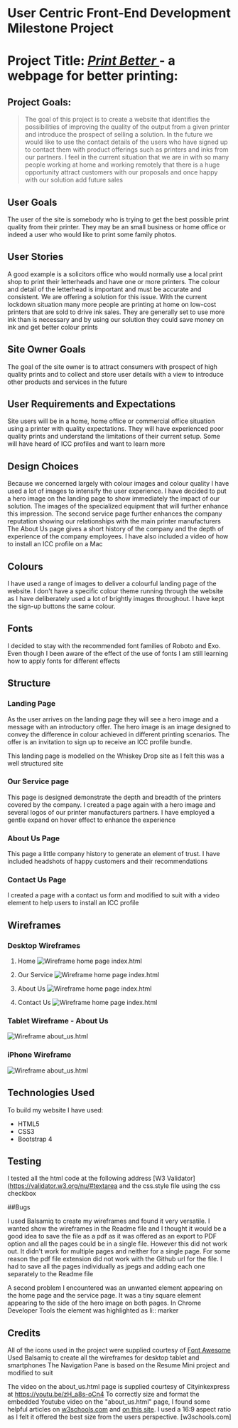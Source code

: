 # **User Centric Front-End Development Milestone Project**

# Project Title:  *[Print Better  ](https://github.com/marks530/first_milestone)* - a webpage for better printing:

## Project Goals:

>The goal of this project is to create a website that identifies the possibilities of improving the quality of the output from a given printer and introduce the prospect of selling a solution. In the future we would like to use the contact details of the users who have signed up to contact them with product offerings such as printers and inks from our partners. I feel in the current situation that we are in with so many people working at home and working remotely that there is a huge opportunity attract customers with our proposals and once happy with our solution add future sales

## User Goals
The user of the site is somebody who is trying to get the best possible print quality from their printer. They may be an small business or home office or indeed a user who would like to print some family photos.

## User Stories
A good example is a solicitors office who would normally use a local print shop to print their letterheads and have one or more printers. The colour and detail of the letterhead is important and must be accurate and consistent. We are offering a solution for this issue.
With the current lockdown situation many more people are printing at home on low-cost printers that are sold to drive ink sales. They are generally set to use more ink than is necessary and by using our solution they could save money on ink and get better colour prints

## Site Owner Goals
The goal of the site owner is to attract consumers with prospect of high quality prints and to collect and store user details with a view to introduce other products and services in the future

## User Requirements and Expectations
Site users will be in a home, home office or commercial office situation using a printer with quality expectations. They will have experienced poor quality prints and understand the limitations of their current setup. Some will have heard of ICC profiles and want to learn more 

## Design Choices
Because we concerned largely with colour images and colour quality I have used a lot of images to intensify the user experience. I have decided to put a hero image on the landing page to show immediately the impact of our solution. The images of the specialized equipment that will further enhance this impression. The second service page further enhances the company reputation showing our relationships with the main printer manufacturers
The About Us page gives a short history of the company and the depth of experience of the company employees. I have also included a video of how to install an ICC profile on a Mac 

## Colours
I have used a range of images to deliver a colourful landing page of the website. I don't have a specific colour theme running through the website as I have deliberately used a lot of brightly images throughout. I have kept the sign-up buttons the same colour. 

## Fonts 
 I decided to stay with the recommended font families of Roboto and Exo. Even though I been aware of the effect of the use of fonts I am still learning how to apply fonts for different effects
 

## Structure
### Landing Page
As the user arrives on the landing page they will see a hero image and a message with an introductory offer. The hero image is an image designed to convey the difference in colour achieved in different printing scenarios. The offer is an invitation to sign up to receive an ICC profile bundle.

This landing page is modelled on the Whiskey Drop site as I felt this was a well structured site
### Our Service page
This page is designed demonstrate the depth and breadth of the printers covered by the company. I created a page again with a hero image and several logos of our printer manufacturers partners. I have employed a gentle expand on hover effect to enhance the experience

### About Us Page
This page a little company history to generate an element of trust. I have included headshots of happy customers and their recommendations

### Contact Us Page
I created a page with a contact us form and modified to suit with a video element to help users to install an ICC profile 
## Wireframes 
### Desktop Wireframes 
1. Home
![Wireframe home page index.html ](https://github.com/marks530/first_milestone/blob/main/images/desktop_wireframe_home.jpeg "Wireframe Desktop Home Page ")

2. Our Service
![Wireframe home page index.html ](https://github.com/marks530/first_milestone/blob/main/images/our_service_wireframe.jpeg "Wireframe Desktop Home Page ")

3. About Us
![Wireframe home page index.html ](https://github.com/marks530/first_milestone/blob/main/images/about_us_desktop_wireframe.jpeg "Wireframe Desktop Home Page ")

4. Contact Us
![Wireframe home page index.html ](https://github.com/marks530/first_milestone/blob/main/images/contact_us_desktop_wireframe.jpeg "Wireframe Desktop Home Page ")




### Tablet Wireframe - About Us 

![Wireframe about_us.html ](https://github.com/marks530/first_milestone/blob/main/images/tablet_wireframe.jpeg "Wireframe Tablet About Us Page ")


### iPhone Wireframe
![Wireframe about_us.html ](https://github.com/marks530/first_milestone/blob/main/images/homepage_iphone_wireframe.jpeg "Wireframe Tablet About Us Page ")




## Technologies Used
To build my website I have used:
- HTML5
- CSS3
- Bootstrap 4

## Testing

I tested all the html code at the following address [W3 Validator](https://validator.w3.org/nu/#textarea and the css.style file using the css checkbox




##Bugs

I used Balsamiq to create my wireframes and found it very versatile. I wanted show the wireframes in the Readme file and I thought it would be a good idea to save the file as a pdf as it was offered as an export to PDF option and all the pages could be in a single file. However this did not work out. It didn't work for multiple pages and neither for a single page. For some reason the pdf file extension did not work with the Github url for the file. I had to save all the pages individually as jpegs and adding each one separately to the Readme file

A second problem I encountered was an unwanted element appearing on the home page and the service page. It was a tiny square element appearing to the side of the hero image on both pages. In Chrome Developer Tools the element was highlighted as li:: marker
## Credits

All of the icons used in the project were supplied courtesy of [Font Awesome](https://fontawesome.com/)
Used Balsamiq to create all the wireframes for desktop tablet and smartphones
The Navigation Pane is based on the Resume Mini project and modified to suit

The video on the about_us.html page is supplied courtesy of Cityinkexpress at https://youtu.be/zH_a8s-oCn4
To correctly size and format the embedded Youtube video on the "about_us.html" page, I found some helpful articles on [w3schools.com](https://www.w3schools.com/howto/howto_css_responsive_iframes.asp) and [on this site](https://blog.theodo.com/2018/01/responsive-iframes-css-trick/). I used a 16:9 aspect ratio as I felt it offered the best size from the users perspective.
[w3schools.com]